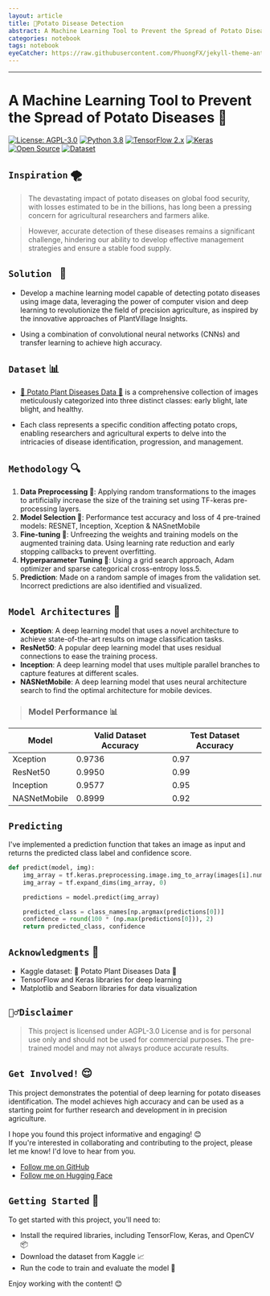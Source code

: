 ```yaml
---
layout: article
title: 🥔Potato Disease Detection
abstract: A Machine Learning Tool to Prevent the Spread of Potato Diseases 🌱                                           _Xception _ResNet50 _Inception _NASNetMobile
categories: notebook
tags: notebook
eyeCatcher: https://raw.githubusercontent.com/PhuongFX/jekyll-theme-antarctica/1/assets/img/Screenshot%202024-09-05%20045717.jpg
---
```


---       

**A Machine Learning Tool to Prevent the Spread of Potato Diseases 🥔**
=====================================================



[![License: AGPL-3.0](https://img.shields.io/badge/License-AGPL%203.0-blue.svg)](https://github.com/PhuongFX/ButterFlySpace/blob/main/LICENSE)
[![Python 3.8](https://img.shields.io/badge/python-3.8-blue.svg)](https://www.python.org/downloads/release/python-380/)
[![TensorFlow 2.x](https://img.shields.io/badge/TensorFlow-2.x-orange.svg)](https://www.tensorflow.org/)
[![Keras](https://img.shields.io/badge/Keras-2.x-red.svg)](https://keras.io/)
[![Open Source](https://img.shields.io/badge/Open%20Source-%E2%9D%A4-green.svg)](https://github.com/PhuongFX/Potato)
[![Dataset](https://img.shields.io/badge/Dataset-Potato%20Plant%20Diseases-gr.svg)](https://www.kaggle.com/hafiznouman786/potato-plant-diseases-data)


## `Inspiration` 🌪️


> The devastating impact of potato diseases on global food security, with losses estimated to be in the billions, has long been a pressing concern for agricultural researchers and farmers alike.

> However, accurate detection of these diseases remains a significant challenge, hindering our ability to develop effective management strategies and ensure a stable food supply.


## `Solution ` 🌱

* Develop a machine learning model capable of detecting potato diseases using image data, leveraging the power of computer vision and deep learning to revolutionize the field of precision agriculture, as inspired by the innovative approaches of PlantVillage Insights.

* Using a combination of convolutional neural networks (CNNs) and transfer learning to achieve high accuracy.


## `Dataset` 📊

* [🌱 Potato Plant Diseases Data 🍂](https://www.kaggle.com/hafiznouman786/potato-plant-diseases-data) is a comprehensive collection of images meticulously categorized into three distinct classes: early blight, late blight, and healthy. 

* Each class represents a specific condition affecting potato crops, enabling researchers and agricultural experts to delve into the intricacies of disease identification, progression, and management.


## `Methodology` 🔍

1. **Data Preprocessing 🔄**: Applying random transformations to the images to artificially increase the size of the training set using TF-keras pre-processing layers.
2. **Model Selection 🤔**: Performance test accuracy and loss of 4 pre-trained models: RESNET, Inception, Xception & NASnetMobile 
3. **Fine-tuning 🔩**: Unfreezing the weights and training models on the augmented training data. Using learning rate reduction and early stopping callbacks to prevent overfitting.
4. **Hyperparameter Tuning 🔧**: Using a grid search approach, Adam optimizer and sparse categorical cross-entropy loss.5.
5. **Prediction**: Made on a random sample of images from the validation set. Incorrect predictions are also identified and visualized.



## `Model Architectures` 🤖

* **Xception**: A deep learning model that uses a novel architecture to achieve state-of-the-art results on image classification tasks.
* **ResNet50**: A popular deep learning model that uses residual connections to ease the training process.
* **Inception**: A deep learning model that uses multiple parallel branches to capture features at different scales.
* **NASNetMobile**: A deep learning model that uses neural architecture search to find the optimal architecture for mobile devices.


> ### Model Performance 📊 

| Model | Valid Dataset Accuracy | Test Dataset Accuracy |
| --- | --- | --- |
| Xception | 0.9736 | 0.97 |
| ResNet50 | 0.9950 | 0.99 |
| Inception | 0.9577 | 0.95 |
| NASNetMobile | 0.8999 | 0.92 |

## `Predicting`

I've implemented a prediction function that takes an image as input and returns the predicted class label and confidence score.
```python
def predict(model, img):
    img_array = tf.keras.preprocessing.image.img_to_array(images[i].numpy())
    img_array = tf.expand_dims(img_array, 0)

    predictions = model.predict(img_array)

    predicted_class = class_names[np.argmax(predictions[0])]
    confidence = round(100 * (np.max(predictions[0])), 2)
    return predicted_class, confidence
```

## `Acknowledgments` 🙏

* Kaggle dataset: 🌱 Potato Plant Diseases Data 🍂
* TensorFlow and Keras libraries for deep learning
* Matplotlib and Seaborn libraries for data visualization

## `🙅‍♂️Disclaimer`

> This project is licensed under AGPL-3.0 License and is for personal use only and should not be used for commercial purposes.
The pre-trained model and may not always produce accurate results.

## `Get Involved!` 😌
This project demonstrates the potential of deep learning for potato diseases identification. 
The model achieves high accuracy and can be used as a starting point for further research and development in in precision agriculture.


I hope you found this project informative and engaging! 😊  
If you're interested in collaborating and contributing to the project, please let me know! I'd love to hear from you.
* [Follow me on GitHub](https://github.com/PhuongFX)
* [Follow me on Hugging Face](https://huggingface.co/PhuongFX)


## `Getting Started` 🚀

To get started with this project, you'll need to:

* Install the required libraries, including TensorFlow, Keras, and OpenCV 📦
* Download the dataset from Kaggle 📈
* Run the code to train and evaluate the model 🤖

Enjoy working with the content! 😊
